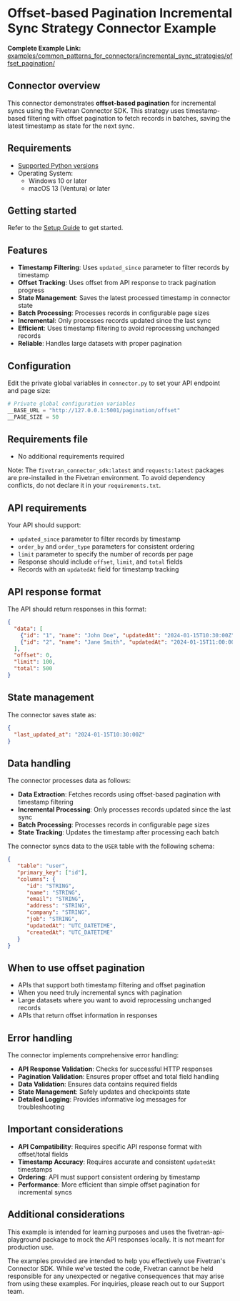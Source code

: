 # Offset-based Pagination Incremental Sync Strategy Connector Example

**Complete Example Link:** [examples/common_patterns_for_connectors/incremental_sync_strategies/offset_pagination/](https://github.com/fivetran/fivetran_connector_sdk/tree/main/examples/common_patterns_for_connectors/incremental_sync_strategies/offset_pagination/)

## Connector overview

This connector demonstrates **offset-based pagination** for incremental syncs using the Fivetran Connector SDK. This strategy uses timestamp-based filtering with offset pagination to fetch records in batches, saving the latest timestamp as state for the next sync.

## Requirements

* [Supported Python versions](https://github.com/fivetran/fivetran_connector_sdk/blob/main/README.md#requirements)   
* Operating System:  
  * Windows 10 or later  
  * macOS 13 (Ventura) or later

## Getting started

Refer to the [Setup Guide](https://fivetran.com/docs/connectors/connector-sdk/setup-guide) to get started.

## Features

- **Timestamp Filtering**: Uses `updated_since` parameter to filter records by timestamp
- **Offset Tracking**: Uses offset from API response to track pagination progress
- **State Management**: Saves the latest processed timestamp in connector state
- **Batch Processing**: Processes records in configurable page sizes
- **Incremental**: Only processes records updated since the last sync
- **Efficient**: Uses timestamp filtering to avoid reprocessing unchanged records
- **Reliable**: Handles large datasets with proper pagination

## Configuration

Edit the private global variables in `connector.py` to set your API endpoint and page size:

```python
# Private global configuration variables
__BASE_URL = "http://127.0.0.1:5001/pagination/offset"
__PAGE_SIZE = 50
```

## Requirements file

* No additional requirements required

Note: The `fivetran_connector_sdk:latest` and `requests:latest` packages are pre-installed in the Fivetran environment. To avoid dependency conflicts, do not declare it in your `requirements.txt`.

## API requirements

Your API should support:
- `updated_since` parameter to filter records by timestamp
- `order_by` and `order_type` parameters for consistent ordering
- `limit` parameter to specify the number of records per page
- Response should include `offset`, `limit`, and `total` fields
- Records with an `updatedAt` field for timestamp tracking

## API response format

The API should return responses in this format:
```json
{
  "data": [
    {"id": "1", "name": "John Doe", "updatedAt": "2024-01-15T10:30:00Z", ...},
    {"id": "2", "name": "Jane Smith", "updatedAt": "2024-01-15T11:00:00Z", ...}
  ],
  "offset": 0,
  "limit": 100,
  "total": 500
}
```

## State management

The connector saves state as:
```json
{
  "last_updated_at": "2024-01-15T10:30:00Z"
}
```

## Data handling

The connector processes data as follows:
- **Data Extraction**: Fetches records using offset-based pagination with timestamp filtering
- **Incremental Processing**: Only processes records updated since the last sync
- **Batch Processing**: Processes records in configurable page sizes
- **State Tracking**: Updates the timestamp after processing each batch

The connector syncs data to the `USER` table with the following schema:

```json
{
   "table": "user",
   "primary_key": ["id"],
   "columns": {
      "id": "STRING",
      "name": "STRING",
      "email": "STRING",
      "address": "STRING",
      "company": "STRING",
      "job": "STRING",
      "updatedAt": "UTC_DATETIME",
      "createdAt": "UTC_DATETIME"
   }
}
```

## When to use offset pagination

- APIs that support both timestamp filtering and offset pagination
- When you need truly incremental syncs with pagination
- Large datasets where you want to avoid reprocessing unchanged records
- APIs that return offset information in responses

## Error handling

The connector implements comprehensive error handling:
- **API Response Validation**: Checks for successful HTTP responses
- **Pagination Validation**: Ensures proper offset and total field handling
- **Data Validation**: Ensures data contains required fields
- **State Management**: Safely updates and checkpoints state
- **Detailed Logging**: Provides informative log messages for troubleshooting

## Important considerations

- **API Compatibility**: Requires specific API response format with offset/total fields
- **Timestamp Accuracy**: Requires accurate and consistent `updatedAt` timestamps
- **Ordering**: API must support consistent ordering by timestamp
- **Performance**: More efficient than simple offset pagination for incremental syncs

## Additional considerations

This example is intended for learning purposes and uses the fivetran-api-playground package to mock the API responses locally. It is not meant for production use.

The examples provided are intended to help you effectively use Fivetran's Connector SDK. While we've tested the code, Fivetran cannot be held responsible for any unexpected or negative consequences that may arise from using these examples. For inquiries, please reach out to our Support team. 